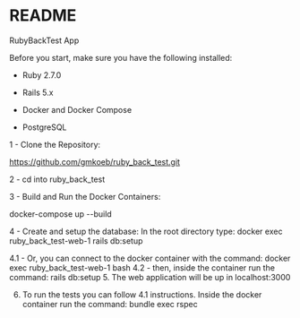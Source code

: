 # README
RubyBackTest App

Before you start, make sure you have the following installed:

- Ruby 2.7.0

- Rails 5.x

- Docker and Docker Compose

- PostgreSQL

1 - Clone the Repository:

https://github.com/gmkoeb/ruby_back_test.git

2 - cd into ruby_back_test

3 - Build and Run the Docker Containers:

docker-compose up --build

4 - Create and setup the database:
    In the root directory type:
    docker exec ruby_back_test-web-1 rails db:setup

4.1 - Or, you can connect to the docker container with the command:
        docker exec ruby_back_test-web-1 bash
4.2 - then, inside the container run the command:
        rails db:setup
5. The web application will be up in localhost:3000

6. To run the tests you can follow 4.1 instructions. Inside the docker container run the command:
    bundle exec rspec
